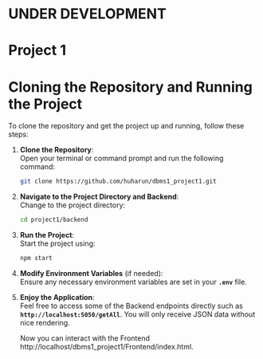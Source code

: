 # **UNDER DEVELOPMENT**
# Project 1

# Cloning the Repository and Running the Project

To clone the repository and get the project up and running, follow these steps:

1. **Clone the Repository**:  
   Open your terminal or command prompt and run the following command:
   ```bash
   git clone https://github.com/huharun/dbms1_project1.git
   ```

2. **Navigate to the Project Directory and Backend**:  
   Change to the project directory:
   ```bash
   cd project1/backend
   ```

3. **Run the Project**:  
   Start the project using:
   ```bash
   npm start
   ```

4. **Modify Environment Variables** (if needed):  
   Ensure any necessary environment variables are set in your **`.env`** file.

5. **Enjoy the Application**:  
   Feel free to access some of the Backend endpoints directly such as **`http://localhost:5050/getAll`**. You will only receive JSON data without nice rendering.

   Now you can interact with the Frontend http://localhost/dbms1_project1/Frontend/index.html.

